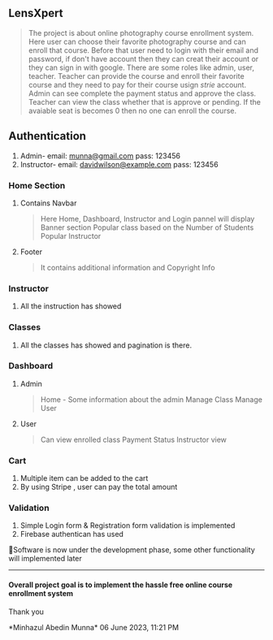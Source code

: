 ## LensXpert 
  > The project is about online photography course enrollment system. Here user can choose their favorite photography course and can enroll that course. Before that user need to login with their email and password, if don't have account then they can creat their account or they can sign in with google. There are some roles like admin, user, teacher. Teacher can provide the course and enroll their favorite course and they need to pay for their course usign *strie* account. Admin can see complete the payment status and approve the class. Teacher can view the class whether that is approve or pending. If the avaiable seat is becomes 0 then no one can enroll the course.

## Authentication
1. Admin-
email: munna@gmail.com
pass: 123456
2. Instructor-
email: davidwilson@example.com
pass: 123456
  
### Home Section
   1. Contains Navbar
      >Here Home, Dashboard, Instructor and Login pannel will display
      >Banner section
      >Popular class based on the Number of Students
      >Popular Instructor
   2. Footer
      >It contains additional information and Copyright Info
    
 ### Instructor
  1. All the instruction has showed
 
 ### Classes
  1. All the classes has showed and pagination is there.
 
 ### Dashboard
  1. Admin
     >Home - Some information about the admin
     >Manage Class
     >Manage User
  2. User
     >Can view enrolled class
     >Payment Status
     >Instructor view
       
  ### Cart
  1. Multiple item can be added to the cart
  2. By using Stripe , user can pay the total amount
  
  ### Validation
  1. Simple Login form & Registration form validation is implemented 
  2. Firebase authentican has used
      
  
 🚩Software is now under the development phase, some other functionality will implemented later
      
 
 <hr>
 <h4>Overall project goal is to implement the hassle free online course enrollment system</h4>
 <p>Thank you</p>
 *Minhazul Abedin Munna*
 06 June 2023, 11:21 PM

